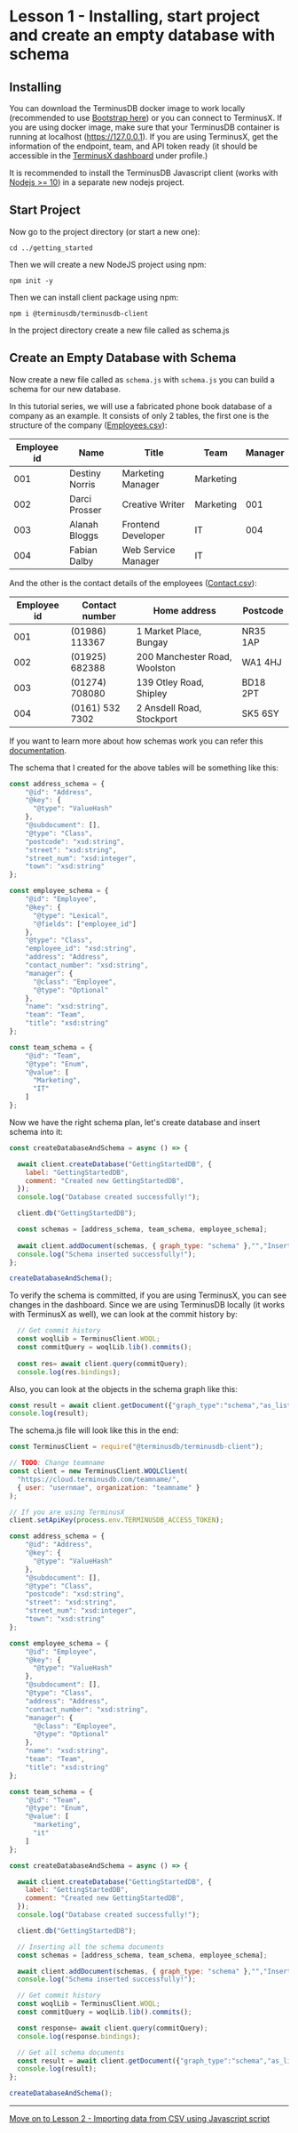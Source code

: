 # Lesson 1 - Installing, start project and create an empty database with schema

## Installing

You can download the TerminusDB docker image to work locally (recommended to use [Bootstrap here](https://github.com/terminusdb/terminusdb-bootstrap)) or you can connect to TerminusX. If you are using docker image, make sure that your TerminusDB container is running at localhost (https://127.0.0.1). If you are using TerminusX, get the information of the endpoint, team, and API token ready (it should be accessible in the [TerminusX dashboard](https://dashboard.terminusdb.com/) under profile.)

It is recommended to install the TerminusDB Javascript client (works with [Nodejs >= 10](https://nodejs.org/en/download/)) in a separate new nodejs project.

## Start Project

Now go to the project directory (or start a new one):

```
cd ../getting_started
```

Then we will create a new NodeJS project using npm:

```
npm init -y
```

Then we can install client package using npm:

```
npm i @terminusdb/terminusdb-client
```


In the project directory create a new file called as schema.js 


## Create an Empty Database with Schema

Now create a new file called as `schema.js` with `schema.js` you can build a schema for our new database.

In this tutorial series, we will use a fabricated phone book database of a company as an example. It consists of only 2 tables, the first one is the structure of the company ([Employees.csv](Employees.csv)):

| Employee id | Name           | Title               | Team        | Manager     |
| ----------- | -------------- | ------------------- | ----------- | ----------- |
| 001         | Destiny Norris | Marketing Manager   | Marketing   |             |
| 002         | Darci Prosser  | Creative Writer     | Marketing   | 001         |
| 003         | Alanah Bloggs  | Frontend Developer  | IT          | 004         |
| 004         | Fabian Dalby   | Web Service Manager | IT          |             |

And the other is the contact details of the employees ([Contact.csv](Contact.csv)):

| Employee id | Contact number  | Home address                  | Postcode |
| ----------- | --------------- | ----------------------------- | -------- |
| 001         | (01986) 113367  | 1 Market Place, Bungay        | NR35 1AP |
| 002         | (01925) 682388  | 200 Manchester Road, Woolston | WA1 4HJ  |
| 003         | (01274) 708080  | 139 Otley Road, Shipley       | BD18 2PT |
| 004         | (0161) 532 7302 | 2 Ansdell Road, Stockport     | SK5 6SY  |

If you want to learn more about how schemas work you can refer this [documentation](https://terminusdb.com/docs/v10.0/#/reference/reference-schema).

The schema that I created for the above tables will be something like this:

```javascript
const address_schema = {
    "@id": "Address",
    "@key": {
      "@type": "ValueHash"
    },
    "@subdocument": [],
    "@type": "Class",
    "postcode": "xsd:string",
    "street": "xsd:string",
    "street_num": "xsd:integer",
    "town": "xsd:string"
};

const employee_schema = {
    "@id": "Employee",
    "@key": {
      "@type": "Lexical",
      "@fields": ["employee_id"]
    },
    "@type": "Class",
    "employee_id": "xsd:string",
    "address": "Address",
    "contact_number": "xsd:string",
    "manager": {
      "@class": "Employee",
      "@type": "Optional"
    },
    "name": "xsd:string",
    "team": "Team",
    "title": "xsd:string"
};

const team_schema = {
    "@id": "Team",
    "@type": "Enum",
    "@value": [
      "Marketing",
      "IT"
    ]
};

```

Now we have the right schema plan, let's create database and insert schema into it:

```javascript
const createDatabaseAndSchema = async () => {

  await client.createDatabase("GettingStartedDB", {
    label: "GettingStartedDB",
    comment: "Created new GettingStartedDB",
  });
  console.log("Database created successfully!");

  client.db("GettingStartedDB");

  const schemas = [address_schema, team_schema, employee_schema];
  
  await client.addDocument(schemas, { graph_type: "schema" },"","Inserting schema");
  console.log("Schema inserted successfully!");
};

createDatabaseAndSchema();
```

To verify the schema is committed, if you are using TerminusX, you can see changes in the dashboard. Since we are using TerminusDB locally (it works with TerminusX as well), we can look at the commit history by:

```javascript
  // Get commit history
  const woqlLib = TerminusClient.WOQL;
  const commitQuery = woqlLib.lib().commits();
  
  const res= await client.query(commitQuery);
  console.log(res.bindings);
```

Also, you can look at the objects in the schema graph like this:

```javascript
const result = await client.getDocument({"graph_type":"schema","as_list":true});
console.log(result);
```

The schema.js file will look like this in the end:

```javascript
const TerminusClient = require("@terminusdb/terminusdb-client");

// TODO: Change teamname
const client = new TerminusClient.WOQLClient(
  "https://cloud.terminusdb.com/teamname/",
  { user: "usernmae", organization: "teamname" }
);

// If you are using TerminusX
client.setApiKey(process.env.TERMINUSDB_ACCESS_TOKEN);

const address_schema = {
    "@id": "Address",
    "@key": {
      "@type": "ValueHash"
    },
    "@subdocument": [],
    "@type": "Class",
    "postcode": "xsd:string",
    "street": "xsd:string",
    "street_num": "xsd:integer",
    "town": "xsd:string"
};

const employee_schema = {
    "@id": "Employee",
    "@key": {
      "@type": "ValueHash"
    },
    "@subdocument": [],
    "@type": "Class",
    "address": "Address",
    "contact_number": "xsd:string",
    "manager": {
      "@class": "Employee",
      "@type": "Optional"
    },
    "name": "xsd:string",
    "team": "Team",
    "title": "xsd:string"
};

const team_schema = {
    "@id": "Team",
    "@type": "Enum",
    "@value": [
      "marketing",
      "it"
    ]
};

const createDatabaseAndSchema = async () => {

  await client.createDatabase("GettingStartedDB", {
    label: "GettingStartedDB",
    comment: "Created new GettingStartedDB",
  });
  console.log("Database created successfully!");

  client.db("GettingStartedDB");

  // Inserting all the schema documents
  const schemas = [address_schema, team_schema, employee_schema];

  await client.addDocument(schemas, { graph_type: "schema" },"","Inserting schema");
  console.log("Schema inserted successfully!");

  // Get commit history
  const woqlLib = TerminusClient.WOQL;
  const commitQuery = woqlLib.lib().commits();

  const response= await client.query(commitQuery);
  console.log(response.bindings);

  // Get all schema documents
  const result = await client.getDocument({"graph_type":"schema","as_list":true});
  console.log(result);
};

createDatabaseAndSchema();
```

---

[Move on to Lesson 2 - Importing data from CSV using Javascript script](lesson_2.md)
